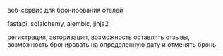 веб-сервис для бронирования отелей

fastapi, sqlalchemy, alembic, jinja2

регистрация, авторизация, возможность оставлять отзывы, возможность бронировать на определенную дату и отменять бронь
